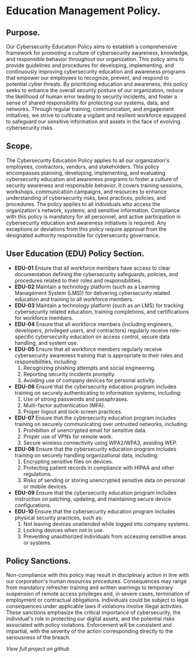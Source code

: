 # Education Management Policy.  


## Purpose. 


Our Cybersecurity Education Policy aims to establish a comprehensive framework for
promoting a culture of cybersecurity awareness, knowledge, and responsible behavior
throughout our organization. This policy aims to provide guidelines and procedures for
developing, implementing, and continuously improving cybersecurity education and
awareness programs that empower our employees to recognize, prevent, and respond
to potential cyber threats. By prioritizing education and awareness, this policy seeks to
enhance the overall security posture of our organization, reduce the likelihood of human
error leading to security incidents, and foster a sense of shared responsibility for
protecting our systems, data, and networks. Through regular training, communication,
and engagement initiatives, we strive to cultivate a vigilant and resilient workforce
equipped to safeguard our sensitive information and assets in the face of evolving
cybersecurity risks.


## Scope.  


The Cybersecurity Education Policy applies to all our organization's employees,
contractors, vendors, and stakeholders. This policy encompasses planning, developing,
implementing, and evaluating cybersecurity education and awareness programs to
foster a culture of security awareness and responsible behavior. It covers training
sessions, workshops, communication campaigns, and resources to enhance
understanding of cybersecurity risks, best practices, policies, and procedures. The
policy applies to all individuals who access the organization's network, systems, and
sensitive information. Compliance with this policy is mandatory for all personnel, and
active participation in cybersecurity education and awareness initiatives is required. Any
exceptions or deviations from this policy require approval from the designated authority
responsible for cybersecurity governance.  



## User Education (EDU) Policy Section.  


- **EDU-01**  Ensure that all workforce members have access to clear documentation defining the cybersecurity safeguards, policies, and procedures related to their roles and responsibilities.  
- **EDU-02**  Maintain a technology platform (such as a Learning Management System (LMS)) for delivering cybersecurity related education and training to all workforce members.    
- **EDU-03** Maintain a technology platform (such as an LMS) for tracking cybersecurity related education, training completions, and certifications for workforce members.    
- **EDU-04**  Ensure that all workforce members (including engineers, developers, privileged users, and contractors) regularly receive role-specific cybersecurity education on access control, secure data handling, and system use.  
- **EDU-05**  Ensure that all workforce members regularly receive cybersecurity awareness training that is appropriate to their roles and responsibilities, including:  
    1. Recognizing phishing attempts and social engineering.  
    2. Reporting security incidents promptly.  
    3. Avoiding use of company devices for personal activity.  
- **EDU-06**  Ensure that the cybersecurity education program includes training on securely authenticating to information systems, including:  
    1. Use of strong passwords and passphrases.  
    2. Multi-factor authentication (MFA).  
    3. Proper logout and lock-screen practices.  
- **EDU-07**  Ensure that the cybersecurity education program includes training on securely communicating over untrusted networks, including: 
    1. Prohibition of unencrypted email for sensitive data.  
    2. Proper use of VPNs for remote work.  
    3. Secure wireless connectivity using WPA2/WPA3, avoiding WEP.  
- **EDU-08**  Ensure that the cybersecurity education program includes training on securely handling organizational data, including:  
    1. Encrypting sensitive files on devices.  
    2. Protecting patient records in compliance with HIPAA and other regulations.  
    3. Risks of sending or storing unencrypted sensitive data on personal or mobile devices.  
- **EDU-09**  Ensure that the cybersecurity education program includes instruction on patching, updating, and maintaining secure device configurations.  
- **EDU-10**  Ensure that the cybersecurity education program includes physical security practices, such as:  
    1. Not leaving devices unattended while logged into company systems.  
    2. Locking devices when not in use.  
    3. Preventing unauthorized individuals from accessing sensitive areas or systems.   

## Policy Sanctions.  


Non-compliance with this policy may result in disciplinary action in line with our
corporation's human resources procedures. Consequences may range from mandatory
refresher training and written warnings to temporary suspension of remote access
privileges and, in severe cases, termination of employment or contractual obligations.
Individuals could be subject to legal consequences under applicable laws if violations
involve illegal activities. These sanctions emphasize the critical importance of
cybersecurity, the individual's role in protecting our digital assets, and the potential risks associated with policy violations. Enforcement will be consistent and impartial, with the severity of the action corresponding directly to the seriousness of the breach.    


*View full project on github*